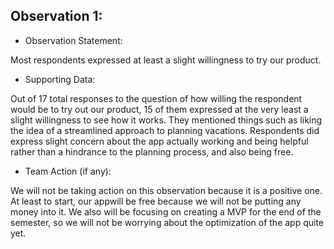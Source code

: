 ## Observation 1:
- Observation Statement:

Most respondents expressed at least a slight willingness to try our product.

- Supporting Data:

Out of 17 total responses to the question of how willing the respondent would be to try out our product, 15 of them expressed at the very least a slight willingness to see how it works. They mentioned things such as liking the idea of a streamlined approach to planning vacations. Respondents did express slight concern about the app actually working and being helpful rather than a hindrance to the planning 
process, and also being free.

- Team Action (if any):

We will not be taking action on this observation because it is a positive one. At least to start, our appwill be free because we will not be putting any money into it. We also will be focusing on creating a MVP for the end of the semester, so we will not be worrying about the optimization of the app quite yet.

